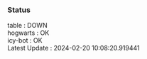### Status


table : DOWN  
hogwarts : OK  
icy-bot : OK  
Latest Update : 2024-02-20 10:08:20.919441
